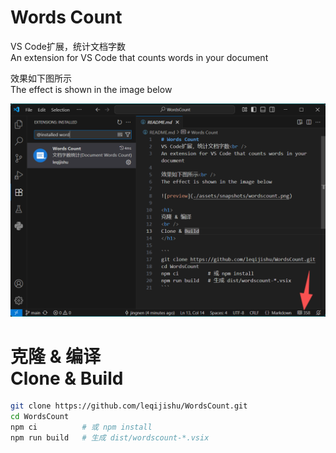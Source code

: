 # Words Count
VS Code扩展，统计文档字数<br />
An extension for VS Code that counts words in your document

效果如下图所示<br />
The effect is shown in the image below

![preview](./assets/snapshots/wordscount.png)

<h1>
克隆 & 编译
<br />
Clone & Build
</h1>

```bash
git clone https://github.com/leqijishu/WordsCount.git
cd WordsCount
npm ci          # 或 npm install
npm run build   # 生成 dist/wordscount-*.vsix
```
